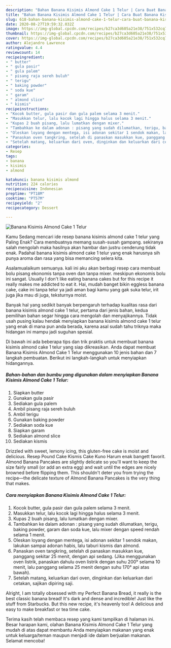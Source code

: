 ```yaml
---
description: "Bahan Banana Kisimis Almond Cake 1 Telur | Cara Buat Banana Kisimis Almond Cake 1 Telur Yang Menggugah Selera"
title: "Bahan Banana Kisimis Almond Cake 1 Telur | Cara Buat Banana Kisimis Almond Cake 1 Telur Yang Menggugah Selera"
slug: 618-bahan-banana-kisimis-almond-cake-1-telur-cara-buat-banana-kisimis-almond-cake-1-telur-yang-menggugah-selera
date: 2020-08-27T19:59:32.032Z
image: https://img-global.cpcdn.com/recipes/b27ca3d605a21e38/751x532cq70/banana-kisimis-almond-cake-1-telur-foto-resep-utama.jpg
thumbnail: https://img-global.cpcdn.com/recipes/b27ca3d605a21e38/751x532cq70/banana-kisimis-almond-cake-1-telur-foto-resep-utama.jpg
cover: https://img-global.cpcdn.com/recipes/b27ca3d605a21e38/751x532cq70/banana-kisimis-almond-cake-1-telur-foto-resep-utama.jpg
author: Alejandro Lawrence
ratingvalue: 4.4
reviewcount: 14
recipeingredient:
- " butter"
- " gula pasir"
- " gula palem"
- " pisang raja sereh buluh"
- " terigu"
- " baking powder"
- " soda kue"
- " garam"
- " almond slice"
- " kismis"
recipeinstructions:
- "Kocok butter, gula pasir dan gula palem selama 3 menit."
- "Masukkan telur, lalu kocok lagi hingga halus selama 3 menit."
- "Kupas 2 buah pisang, lalu lumatkan dengan mixer."
- "Tambahkan ke dalam adonan : pisang yang sudah dilumatkan, terigu, baking powder, garam dan soda kue, lalu mixer dengan speed rendah selama 1 menit."
- "Oleskan loyang dengan mentega, isi adonan sekitar 1 sendok makan, lakukan sampai adonan habis, lalu taburi kismis dan almond."
- "Panaskan oven tangkring, setelah di panaskan masukkan kue, panggang sekitar 25 menit, dengan api sedang. (Jika menggunakan oven listrik, panaskan dahulu oven listrik dengan suhu 200° selama 10 menit, lalu panggang selama 25 menit dengan suhu 170° api atas bawah)."
- "Setelah matang, keluarkan dari oven, dinginkan dan keluarkan dari cetakan, sajikan dipiring saji."
categories:
- Resep
tags:
- banana
- kisimis
- almond

katakunci: banana kisimis almond 
nutrition: 224 calories
recipecuisine: Indonesian
preptime: "PT18M"
cooktime: "PT57M"
recipeyield: "2"
recipecategory: Dessert

---
```



![Banana Kisimis Almond Cake 1 Telur](https://img-global.cpcdn.com/recipes/b27ca3d605a21e38/751x532cq70/banana-kisimis-almond-cake-1-telur-foto-resep-utama.jpg)

Kamu Sedang mencari ide resep banana kisimis almond cake 1 telur yang Paling Enak? Cara membuatnya memang susah-susah gampang. sekiranya salah mengolah maka hasilnya akan hambar dan justru cenderung tidak enak. Padahal banana kisimis almond cake 1 telur yang enak harusnya sih punya aroma dan rasa yang bisa memancing selera kita.

Asalamualaikum semuanya. kali ini aku akan berbagi resep cara membuat bolu pisang ekonomis tanpa oven dan tanpa mixer. meskipun ekonomis bolu ini sangat. Usually I don&#39;t like eating banana cakes but for this recipe it really makes me addicted to eat it. Hai, mudah banget bikin eggless banana cake, cake ini tanpa telur ya jadi aman bagi kamu yang gak suka telur, irit juga jika mau di juga, teksturnya moist.

Banyak hal yang sedikit banyak berpengaruh terhadap kualitas rasa dari banana kisimis almond cake 1 telur, pertama dari jenis bahan, kedua pemilihan bahan segar hingga cara mengolah dan menyajikannya. Tidak usah pusing kalau hendak menyiapkan banana kisimis almond cake 1 telur yang enak di mana pun anda berada, karena asal sudah tahu triknya maka hidangan ini mampu jadi suguhan spesial.


Di bawah ini ada beberapa tips dan trik praktis untuk membuat banana kisimis almond cake 1 telur yang siap dikreasikan. Anda dapat membuat Banana Kisimis Almond Cake 1 Telur menggunakan 10 jenis bahan dan 7 langkah pembuatan. Berikut ini langkah-langkah untuk menyiapkan hidangannya.

<!--inarticleads1-->

##### Bahan-bahan dan bumbu yang digunakan dalam menyiapkan Banana Kisimis Almond Cake 1 Telur:

1. Siapkan  butter
1. Gunakan  gula pasir
1. Sediakan  gula palem
1. Ambil  pisang raja sereh buluh
1. Ambil  terigu
1. Gunakan  baking powder
1. Sediakan  soda kue
1. Siapkan  garam
1. Sediakan  almond slice
1. Sediakan  kismis


Drizzled with sweet, lemony icing, this gluten-free cake is moist and delicious. Resep Pound Cake Kismis Cake Kuno Harum enak bangett favorit. Almond Banana Pancakes are slightly delicate so you&#39;ll want to keep the size fairly small (or add an extra egg) and wait until the edges are nicely browned before flipping them. This shouldn&#39;t deter you from trying the recipe—the delicate texture of Almond Banana Pancakes is the very thing that makes. 

<!--inarticleads2-->

##### Cara menyiapkan Banana Kisimis Almond Cake 1 Telur:

1. Kocok butter, gula pasir dan gula palem selama 3 menit.
1. Masukkan telur, lalu kocok lagi hingga halus selama 3 menit.
1. Kupas 2 buah pisang, lalu lumatkan dengan mixer.
1. Tambahkan ke dalam adonan : pisang yang sudah dilumatkan, terigu, baking powder, garam dan soda kue, lalu mixer dengan speed rendah selama 1 menit.
1. Oleskan loyang dengan mentega, isi adonan sekitar 1 sendok makan, lakukan sampai adonan habis, lalu taburi kismis dan almond.
1. Panaskan oven tangkring, setelah di panaskan masukkan kue, panggang sekitar 25 menit, dengan api sedang. (Jika menggunakan oven listrik, panaskan dahulu oven listrik dengan suhu 200° selama 10 menit, lalu panggang selama 25 menit dengan suhu 170° api atas bawah).
1. Setelah matang, keluarkan dari oven, dinginkan dan keluarkan dari cetakan, sajikan dipiring saji.


Alright, I am totally obsessed with my Perfect Banana Bread, it really is the best classic banana bread! It&#39;s dark and dense and incredible! Just like the stuff from Starbucks. But this new recipe, it&#39;s heavenly too! A delicious and easy to make breakfast or tea time cake. 

Terima kasih telah membaca resep yang kami tampilkan di halaman ini. Besar harapan kami, olahan Banana Kisimis Almond Cake 1 Telur yang mudah di atas dapat membantu Anda menyiapkan makanan yang enak untuk keluarga/teman maupun menjadi ide dalam berjualan makanan. Selamat mencoba!
